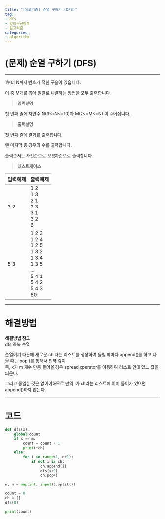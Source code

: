 ```yaml
---
title: "[알고리즘] 순열 구하기 (DFS)"
tag:
- dfs
- 깊이우선탐색
- 알고리즘
categories:
- algorithm
---
```


# (문제) 순열 구하기 (DFS)
---

1부터 N까지 번호가 적힌 구슬이 있습니다.

이 중 M개를 뽑아 일렬로 나열하는 방법을 모두 출력합니다.

> **입력설명**

첫 번째 줄에 자연수 N(3<=N<=10)과 M(2<=M<=N) 이 주어집니다.

> **출력설명**

첫 번째 줄에 결과를 출력합니다.

맨 마지막 총 경우의 수를 출력합니다.

출력순서는 사전순으로 오름차순으로 출력합니다.

> **테스트케이스**
 

| 입력예제 | 출력예제 |
| -------- | -------- | 
| 3 2 | 1 2<br>1 3<br>2 1<br>2 3<br>3 1<br>3 2<br>6 | 
| 5 3 | 1 2 3<br>1 2 4<br>1 2 5<br>1 3 2<br>1 3 4<br>1 3 5<br>...<br>5 4 1<br>5 4 2<br>5 4 3<br>60 | 

---
# 해결방법

**해결방법 참고**<br>
[dfs 중복 순열](https://cwadven.github.io/algorithm/numbers/ "dfs 중복 순열")

순열이기 때문에 새로운 ch 라는 리스트를 생성하여 들릴 때마다 append()를 하고 나올 때는 pop()를 통해서 만약 깊이<br>즉, x가 m 개수 만큼 들어올 경우 spread operator를 이용하여 리스트 안에 있느 값을 띄운다.

그리고 동일한 것은 없어야하므로 만약 i가 ch라는 리스트에 이미 들어가 있으면 append()하지 않는다.

---
# 코드
```python
def dfs(x):
    global count
    if x == m:
        count = count + 1
        print(*ch)
    else:
        for i in range(1, n+1):
            if not i in ch:
                ch.append(i)
                dfs(x+1)
                ch.pop()
            
n, m = map(int, input().split())

count = 0
ch = []
dfs(0)

print(count)
```

